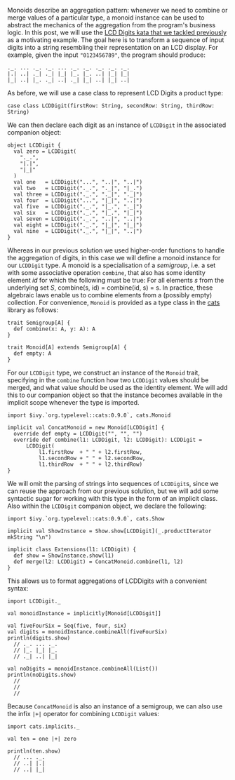 Monoids describe an aggregation pattern: whenever we need to combine or merge values of a particular
type, a monoid instance can be used to abstract the mechanics of the aggregation from the program's
business logic.  In this post, we will use the [LCD Digits kata that we tackled
previously](http://richashworth.com/2016/01/lcd-digits-with-scala/) as a motivating example. The
goal here is to transform a sequence of input digits into a string resembling their representation
on an LCD display. For example, given the input `"0123456789"`, the program should produce:

```
._. ... ._. ._. ... ._. ._. ._. ._. ._.
|.| ..| ._| ._| |_| |_. |_. ..| |_| |_|
|_| ..| |_. ._| ..| ._| |_| ..| |_| ..|
```

As before, we will use a case class to represent LCD Digits a product type:

```case class LCDDigit(firstRow: String, secondRow: String, thirdRow: String)```

We can then declare each digit as an instance of `LCDDigit` in the associated companion object:

```
object LCDDigit {
  val zero = LCDDigit(
    "._.",
    "|.|",
    "|_|"
  )
  val one   = LCDDigit("...", "..|", "..|")
  val two   = LCDDigit("._.", "._|", "|_.")
  val three = LCDDigit("._.", "._|", "._|")
  val four  = LCDDigit("...", "|_|", "..|")
  val five  = LCDDigit("._.", "|_.", "._|")
  val six   = LCDDigit("._.", "|_.", "|_|")
  val seven = LCDDigit("._.", "..|", "..|")
  val eight = LCDDigit("._.", "|_|", "|_|")
  val nine  = LCDDigit("._.", "|_|", "..|")
}
```

Whereas in our previous solution we used higher-order functions to handle the aggregation of digits,
in this case we will define a monoid instance for our `LCDDigit` type. A monoid is a specialisation
of a _semigroup_, i.e. a set with some associative operation `combine`, that also has some identity
element _id_ for which the following must be true: For all elements _s_ from the underlying set _S_,
combine(s, id) = combine(id, s) = s. In practice, these algebraic laws enable us to combine elements
from a (possibly empty) collection. For convenience, `Monoid` is provided as a type class in the
[cats](http://typelevel.org/cats/typeclasses/monoid.html) library as follows:

```
trait Semigroup[A] {
  def combine(x: A, y: A): A
}

trait Monoid[A] extends Semigroup[A] {
  def empty: A
}
```

For our `LCDDigit` type, we construct an instance of the `Monoid` trait, specifying in the `combine`
function how two `LCDDigit` values should be merged, and what value should be used as the identity
element. We will add this to our companion object so that the instance becomes available in the
implicit scope whenever the type is imported.

```
import $ivy.`org.typelevel::cats:0.9.0`, cats.Monoid

implicit val ConcatMonoid = new Monoid[LCDDigit] {
  override def empty = LCDDigit("", "", "")
  override def combine(l1: LCDDigit, l2: LCDDigit): LCDDigit =
      LCDDigit(
          l1.firstRow  + " " + l2.firstRow,
          l1.secondRow + " " + l2.secondRow,
          l1.thirdRow  + " " + l2.thirdRow)
}
```

We will omit the parsing of strings into sequences of `LCDDigit`s, since we can reuse the approach
from our previous solution, but we will add some syntactic sugar for working with this type in
the form of an implicit class. Also within the `LCDDigit` companion object, we declare the
following:

```
import $ivy.`org.typelevel::cats:0.9.0`, cats.Show

implicit val ShowInstance = Show.show[LCDDigit](_.productIterator mkString "\n")

implicit class Extensions(l1: LCDDigit) {
  def show = ShowInstance.show(l1)
  def merge(l2: LCDDigit) = ConcatMonoid.combine(l1, l2)
}
```

This allows us to format aggregations of LCDDigits with a convenient syntax:

```
import LCDDigit._

val monoidInstance = implicitly[Monoid[LCDDigit]]

val fiveFourSix = Seq(five, four, six)
val digits = monoidInstance.combineAll(fiveFourSix)
println(digits.show)
  // ._. ... ._.
  // |_. |_| |_.
  // ._| ..| |_|

val noDigits = monoidInstance.combineAll(List())
println(noDigits.show)
  //
  //
  //
```

Because `ConcatMonoid` is also an instance of a semigroup, we can also use the infix `|+|` operator
for combining `LCDDigit` values:

```
import cats.implicits._

val ten = one |+| zero

println(ten.show)
  // ... ._.
  // ..| |.|
  // ..| |_|
```
